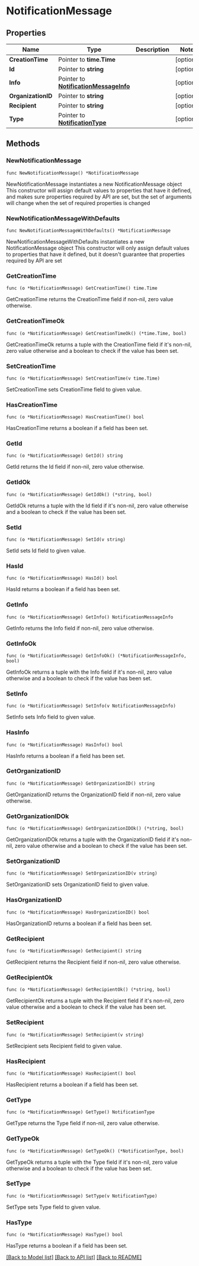 # NotificationMessage

## Properties

Name | Type | Description | Notes
------------ | ------------- | ------------- | -------------
**CreationTime** | Pointer to **time.Time** |  | [optional] 
**Id** | Pointer to **string** |  | [optional] 
**Info** | Pointer to [**NotificationMessageInfo**](NotificationMessageInfo.md) |  | [optional] 
**OrganizationID** | Pointer to **string** |  | [optional] 
**Recipient** | Pointer to **string** |  | [optional] 
**Type** | Pointer to [**NotificationType**](NotificationType.md) |  | [optional] 

## Methods

### NewNotificationMessage

`func NewNotificationMessage() *NotificationMessage`

NewNotificationMessage instantiates a new NotificationMessage object
This constructor will assign default values to properties that have it defined,
and makes sure properties required by API are set, but the set of arguments
will change when the set of required properties is changed

### NewNotificationMessageWithDefaults

`func NewNotificationMessageWithDefaults() *NotificationMessage`

NewNotificationMessageWithDefaults instantiates a new NotificationMessage object
This constructor will only assign default values to properties that have it defined,
but it doesn't guarantee that properties required by API are set

### GetCreationTime

`func (o *NotificationMessage) GetCreationTime() time.Time`

GetCreationTime returns the CreationTime field if non-nil, zero value otherwise.

### GetCreationTimeOk

`func (o *NotificationMessage) GetCreationTimeOk() (*time.Time, bool)`

GetCreationTimeOk returns a tuple with the CreationTime field if it's non-nil, zero value otherwise
and a boolean to check if the value has been set.

### SetCreationTime

`func (o *NotificationMessage) SetCreationTime(v time.Time)`

SetCreationTime sets CreationTime field to given value.

### HasCreationTime

`func (o *NotificationMessage) HasCreationTime() bool`

HasCreationTime returns a boolean if a field has been set.

### GetId

`func (o *NotificationMessage) GetId() string`

GetId returns the Id field if non-nil, zero value otherwise.

### GetIdOk

`func (o *NotificationMessage) GetIdOk() (*string, bool)`

GetIdOk returns a tuple with the Id field if it's non-nil, zero value otherwise
and a boolean to check if the value has been set.

### SetId

`func (o *NotificationMessage) SetId(v string)`

SetId sets Id field to given value.

### HasId

`func (o *NotificationMessage) HasId() bool`

HasId returns a boolean if a field has been set.

### GetInfo

`func (o *NotificationMessage) GetInfo() NotificationMessageInfo`

GetInfo returns the Info field if non-nil, zero value otherwise.

### GetInfoOk

`func (o *NotificationMessage) GetInfoOk() (*NotificationMessageInfo, bool)`

GetInfoOk returns a tuple with the Info field if it's non-nil, zero value otherwise
and a boolean to check if the value has been set.

### SetInfo

`func (o *NotificationMessage) SetInfo(v NotificationMessageInfo)`

SetInfo sets Info field to given value.

### HasInfo

`func (o *NotificationMessage) HasInfo() bool`

HasInfo returns a boolean if a field has been set.

### GetOrganizationID

`func (o *NotificationMessage) GetOrganizationID() string`

GetOrganizationID returns the OrganizationID field if non-nil, zero value otherwise.

### GetOrganizationIDOk

`func (o *NotificationMessage) GetOrganizationIDOk() (*string, bool)`

GetOrganizationIDOk returns a tuple with the OrganizationID field if it's non-nil, zero value otherwise
and a boolean to check if the value has been set.

### SetOrganizationID

`func (o *NotificationMessage) SetOrganizationID(v string)`

SetOrganizationID sets OrganizationID field to given value.

### HasOrganizationID

`func (o *NotificationMessage) HasOrganizationID() bool`

HasOrganizationID returns a boolean if a field has been set.

### GetRecipient

`func (o *NotificationMessage) GetRecipient() string`

GetRecipient returns the Recipient field if non-nil, zero value otherwise.

### GetRecipientOk

`func (o *NotificationMessage) GetRecipientOk() (*string, bool)`

GetRecipientOk returns a tuple with the Recipient field if it's non-nil, zero value otherwise
and a boolean to check if the value has been set.

### SetRecipient

`func (o *NotificationMessage) SetRecipient(v string)`

SetRecipient sets Recipient field to given value.

### HasRecipient

`func (o *NotificationMessage) HasRecipient() bool`

HasRecipient returns a boolean if a field has been set.

### GetType

`func (o *NotificationMessage) GetType() NotificationType`

GetType returns the Type field if non-nil, zero value otherwise.

### GetTypeOk

`func (o *NotificationMessage) GetTypeOk() (*NotificationType, bool)`

GetTypeOk returns a tuple with the Type field if it's non-nil, zero value otherwise
and a boolean to check if the value has been set.

### SetType

`func (o *NotificationMessage) SetType(v NotificationType)`

SetType sets Type field to given value.

### HasType

`func (o *NotificationMessage) HasType() bool`

HasType returns a boolean if a field has been set.


[[Back to Model list]](../README.md#documentation-for-models) [[Back to API list]](../README.md#documentation-for-api-endpoints) [[Back to README]](../README.md)


